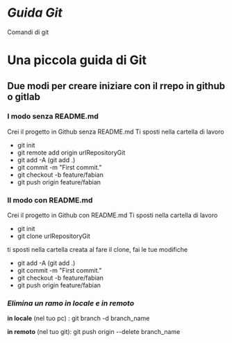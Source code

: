# _Guida Git_

Comandi di git

# **Una piccola guida di Git**

## Due modi per creare iniziare con il rrepo in github o gitlab

### I modo senza README.md

Crei il progetto in Github senza README.md
Ti sposti nella cartella di lavoro

* git init
* git remote add origin urlRepositoryGit
* git add -A (git add .)
* git commit -m "First commit."
* git checkout -b feature/fabian
* git push origin feature/fabian

### II modo con README.md

Crei il progetto in Github con README.md
Ti sposti nella cartella di lavoro
* git init
* git clone urlRepositoryGit

ti sposti nella cartella creata al fare il clone,
fai le tue modifiche
* git add -A (git add .)
* git commit -m "First commit."
* git checkout -b feature/fabian
* git push origin feature/fabian

### **_Elimina un ramo in locale e in remoto_**

**in locale** (nel tuo pc) : git branch -d branch_name

**in remoto** (nel tuo git): git push origin --delete branch_name

